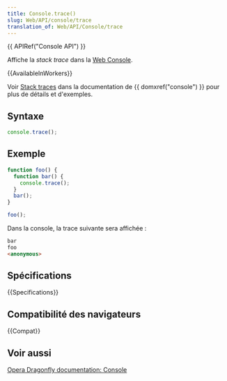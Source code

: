```yaml
---
title: Console.trace()
slug: Web/API/console/trace
translation_of: Web/API/Console/trace
---
```


{{ APIRef("Console API") }}

Affiche la _stack trace_ dans la [Web Console](/fr/docs/Outils/Console_Web).

{{AvailableInWorkers}}

Voir [Stack traces](/fr/docs/Web/API/console#Stack_traces) dans la documentation de {{ domxref("console") }} pour plus de détails et d'exemples.

## Syntaxe

```js
console.trace();
```

## Exemple

```js
function foo() {
  function bar() {
    console.trace();
  }
  bar();
}

foo();
```

Dans la console, la trace suivante sera affichée :

```html
bar
foo
<anonymous>
```

## Spécifications

{{Specifications}}

## Compatibilité des navigateurs

{{Compat}}

## Voir aussi

[Opera Dragonfly documentation: Console](http://www.opera.com/dragonfly/documentation/console/)
